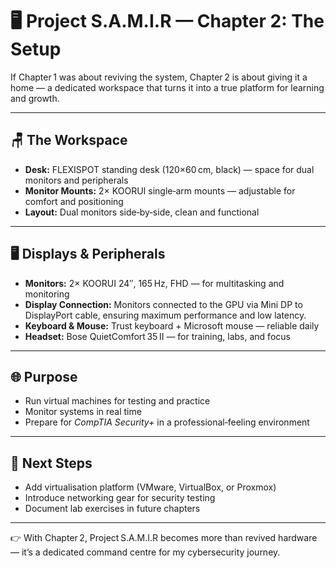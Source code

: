 # 🖥️ Project S.A.M.I.R — Chapter 2: The Setup  

If Chapter 1 was about reviving the system, Chapter 2 is about giving it a home — a dedicated workspace that turns it into a true platform for learning and growth.

---

## 🪑 The Workspace  

- **Desk:** FLEXISPOT standing desk (120×60 cm, black) — space for dual monitors and peripherals  
- **Monitor Mounts:** 2× KOORUI single‑arm mounts — adjustable for comfort and positioning  
- **Layout:** Dual monitors side‑by‑side, clean and functional

---

## 🖥️ Displays & Peripherals  

- **Monitors:** 2× KOORUI 24″, 165 Hz, FHD — for multitasking and monitoring
- **Display Connection:** Monitors connected to the GPU via Mini DP to DisplayPort cable, ensuring maximum performance and low latency. 
- **Keyboard & Mouse:** Trust keyboard + Microsoft mouse — reliable daily
- **Headset:** Bose QuietComfort 35 II — for training, labs, and focus

---

## 🌐 Purpose  

- Run virtual machines for testing and practice  
- Monitor systems in real time  
- Prepare for *CompTIA Security+* in a professional‑feeling environment

---

## 🚀 Next Steps  

- Add virtualisation platform (VMware, VirtualBox, or Proxmox)  
- Introduce networking gear for security testing  
- Document lab exercises in future chapters

---

👉 With Chapter 2, Project S.A.M.I.R becomes more than revived hardware — it’s a dedicated command centre for my cybersecurity journey.
